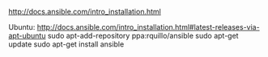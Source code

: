http://docs.ansible.com/intro_installation.html

Ubuntu: http://docs.ansible.com/intro_installation.html#latest-releases-via-apt-ubuntu
sudo apt-add-repository ppa:rquillo/ansible
sudo apt-get update
sudo apt-get install ansible
